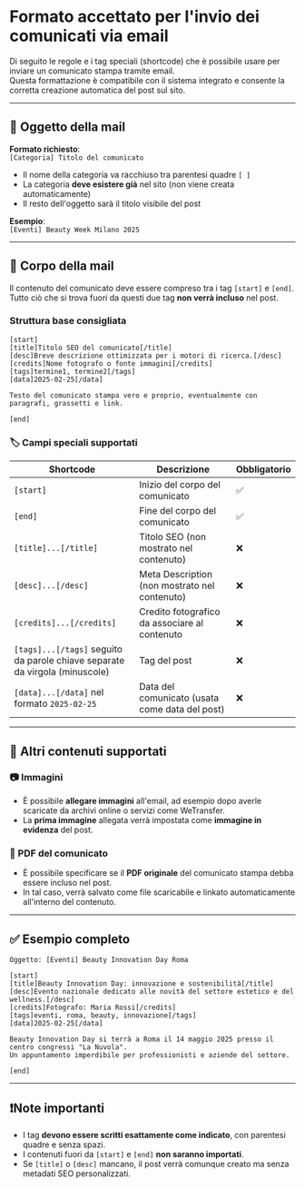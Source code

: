 # Formato accettato per l'invio dei comunicati via email

Di seguito le regole e i tag speciali (shortcode) che è possibile usare per inviare un comunicato stampa tramite email.  
Questa formattazione è compatibile con il sistema integrato e consente la corretta creazione automatica del post sul sito.

---

## 📨 Oggetto della mail

**Formato richiesto**:  
`[Categoria] Titolo del comunicato`

- Il nome della categoria va racchiuso tra parentesi quadre `[ ]`
- La categoria **deve esistere già** nel sito (non viene creata automaticamente)
- Il resto dell'oggetto sarà il titolo visibile del post

**Esempio**:  
`[Eventi] Beauty Week Milano 2025`

---

## 📄 Corpo della mail

Il contenuto del comunicato deve essere compreso tra i tag `[start]` e `[end]`.  
Tutto ciò che si trova fuori da questi due tag **non verrà incluso** nel post.

### Struttura base consigliata

```
[start]
[title]Titolo SEO del comunicato[/title]
[desc]Breve descrizione ottimizzata per i motori di ricerca.[/desc]
[credits]Nome fotografo o fonte immagini[/credits]
[tags]termine1, termine2[/tags]
[data]2025-02-25[/data]

Testo del comunicato stampa vero e proprio, eventualmente con paragrafi, grassetti e link.

[end]
```

### 🏷 Campi speciali supportati

| Shortcode        | Descrizione                                              | Obbligatorio |
|------------------|----------------------------------------------------------|--------------|
| `[start]`        | Inizio del corpo del comunicato                          | ✅           |
| `[end]`          | Fine del corpo del comunicato                            | ✅           |
| `[title]...[/title]` | Titolo SEO (non mostrato nel contenuto)             | ❌           |
| `[desc]...[/desc]`   | Meta Description (non mostrato nel contenuto)           | ❌           |
| `[credits]...[/credits]` | Credito fotografico da associare al contenuto | ❌ |
| `[tags]...[/tags]` seguito da parole chiave separate da virgola (minuscole) | Tag del post | ❌           |
| `[data]...[/data]` nel formato `2025-02-25` | Data del comunicato (usata come data del post) | ❌  |

---

## 📎 Altri contenuti supportati

### 📷 Immagini

- È possibile **allegare immagini** all'email, ad esempio dopo averle scaricate da archivi online o servizi come WeTransfer.
- La **prima immagine** allegata verrà impostata come **immagine in evidenza** del post.

### 📄 PDF del comunicato

- È possibile specificare se il **PDF originale** del comunicato stampa debba essere incluso nel post.
- In tal caso, verrà salvato come file scaricabile e linkato automaticamente all'interno del contenuto.

---

## ✅ Esempio completo

```
Oggetto: [Eventi] Beauty Innovation Day Roma

[start]
[title]Beauty Innovation Day: innovazione e sostenibilità[/title]
[desc]Evento nazionale dedicato alle novità del settore estetico e del wellness.[/desc]
[credits]Fotografo: Maria Rossi[/credits]
[tags]eventi, roma, beauty, innovazione[/tags]
[data]2025-02-25[/data]

Beauty Innovation Day si terrà a Roma il 14 maggio 2025 presso il centro congressi "La Nuvola".
Un appuntamento imperdibile per professionisti e aziende del settore.

[end]
```

---

## ❗️Note importanti

- I tag **devono essere scritti esattamente come indicato**, con parentesi quadre e senza spazi.
- I contenuti fuori da `[start]` e `[end]` **non saranno importati**.
- Se `[title]` o `[desc]` mancano, il post verrà comunque creato ma senza metadati SEO personalizzati.
